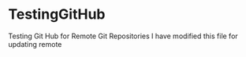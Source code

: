 # TestingGitHub
Testing Git Hub for Remote Git Repositories
I have modified this file for updating remote
